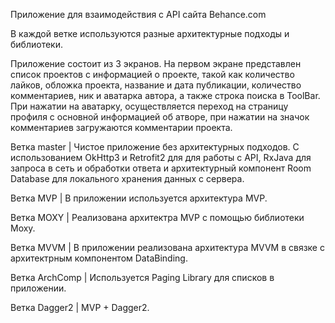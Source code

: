 Приложение для взаимодействия с API сайта Behance.com

В каждой ветке используются разные архитектурные подходы и библиотеки. 

Приложение состоит из 3 экранов. 
На первом экране представлен список проектов с информацией о проекте,
такой как количество лайков, обложка проекта, название и дата публикации,
количество комментариев, ник и аватарка автора, а также строка поиска в ToolBar. При нажатии на аватарку, 
осуществляется переход на страницу профиля с основной информацией об атворе,
при нажатии на значок комментариев загружаются комментарии проекта.

Ветка master | Чистое приложение без архитектурных подходов. C использованием OkHttp3 и Retrofit2 для для работы с API, RxJava для запроса в сеть и обработки ответа и архитектурный компонент Room Database для локального хранения данных с сервера. 

Ветка MVP | В приложении используется архитектура MVP.

Ветка MOXY | Реализована архитектра MVP с помощью библиотеки Moxy.

Ветка MVVM | В приложении реализована архитектура MVVM в связке с архитектрным компонентом DataBinding.

Ветка ArchComp | Используется Paging Library для списков в приложении.

Ветка Dagger2 | MVP + Dagger2.
